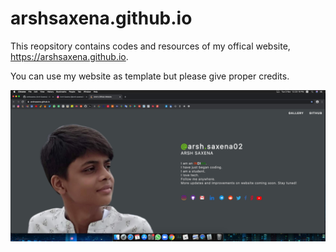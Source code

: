 # arshsaxena.github.io
<p>This reopsitory contains codes and resources of my offical website, <a href="https://arshsaxena.github.io">https://arshsaxena.github.io</a>.</p>
<p>You can use my website as template but please give proper credits.</p>
<img align="center" src="https://raw.githubusercontent.com/arshsaxena/arshsaxena.github.io/main/repository-readme-resources/imgs/website-screenshot.PNG">